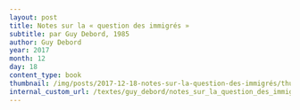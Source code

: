 ```yaml
---
layout: post
title: Notes sur la « question des immigrés »
subtitle: par Guy Debord, 1985
author: Guy Debord
year: 2017
month: 12
day: 18
content_type: book
thumbnail: /img/posts/2017-12-18-notes-sur-la-question-des-immigrés/thumbnail.jpg
internal_custom_url: /textes/guy_debord/notes_sur_la_question_des_immigrés/
---
```

